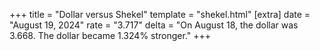 +++
title = "Dollar versus Shekel"
template = "shekel.html"
[extra]
date = "August 19, 2024"
rate = "3.717"
delta = "On August 18, the dollar was 3.668. The dollar became 1.324% stronger."
+++
